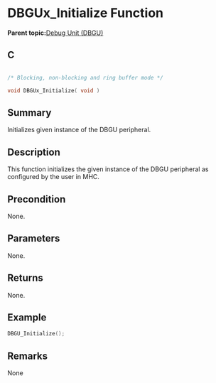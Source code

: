 # DBGUx\_Initialize Function

**Parent topic:**[Debug Unit \(DBGU\)](GUID-97C41240-2AC0-4D05-A97E-83EB780C57A2.md)

## C

```c

/* Blocking, non-blocking and ring buffer mode */

void DBGUx_Initialize( void )
```

## Summary

Initializes given instance of the DBGU peripheral.

## Description

This function initializes the given instance of the DBGU peripheral as configured by the user in MHC.

## Precondition

None.

## Parameters

None.

## Returns

None.

## Example

```c
DBGU_Initialize();
```

## Remarks

None

